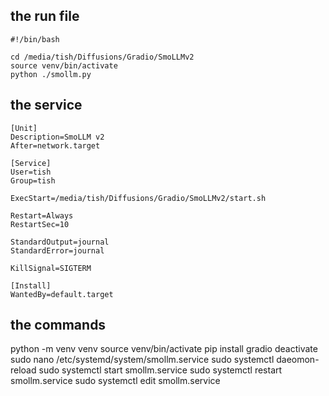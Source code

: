
## the run file

```
#!/bin/bash

cd /media/tish/Diffusions/Gradio/SmoLLMv2
source venv/bin/activate
python ./smollm.py
```

## the service

```
[Unit]
Description=SmoLLM v2
After=network.target

[Service]
User=tish
Group=tish

ExecStart=/media/tish/Diffusions/Gradio/SmoLLMv2/start.sh

Restart=Always
RestartSec=10

StandardOutput=journal
StandardError=journal

KillSignal=SIGTERM

[Install]
WantedBy=default.target
```

## the commands

python -m venv venv
source venv/bin/activate
pip install gradio
deactivate
sudo nano /etc/systemd/system/smollm.service
sudo systemctl daeomon-reload
sudo systemctl start smollm.service
sudo systemctl restart smollm.service
sudo systemctl edit smollm.service
